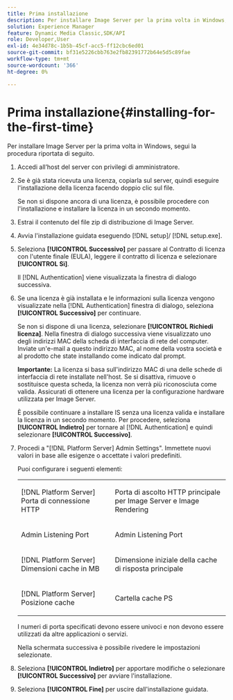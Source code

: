 ```yaml
---
title: Prima installazione
description: Per installare Image Server per la prima volta in Windows, segui la procedura riportata di seguito.
solution: Experience Manager
feature: Dynamic Media Classic,SDK/API
role: Developer,User
exl-id: 4e34d78c-1b5b-45cf-acc5-ff12cbc6ed01
source-git-commit: bf31e5226cbb763e2fb82391772b64e5d5c89fae
workflow-type: tm+mt
source-wordcount: '366'
ht-degree: 0%

---
```


# Prima installazione{#installing-for-the-first-time}

Per installare Image Server per la prima volta in Windows, segui la procedura riportata di seguito.

1. Accedi all’host del server con privilegi di amministratore.
1. Se è già stata ricevuta una licenza, copiarla sul server, quindi eseguire l&#39;installazione della licenza facendo doppio clic sul file.

   Se non si dispone ancora di una licenza, è possibile procedere con l&#39;installazione e installare la licenza in un secondo momento.

1. Estrai il contenuto del file zip di distribuzione di Image Server.
1. Avvia l&#39;installazione guidata eseguendo [!DNL setup]/ [!DNL setup.exe].
1. Seleziona **[!UICONTROL Successivo]** per passare al Contratto di licenza con l&#39;utente finale (EULA), leggere il contratto di licenza e selezionare **[!UICONTROL Sì]**.

   Il [!DNL Authentication] viene visualizzata la finestra di dialogo successiva.
1. Se una licenza è già installata e le informazioni sulla licenza vengono visualizzate nella [!DNL Authentication] finestra di dialogo, seleziona **[!UICONTROL Successivo]** per continuare.

   Se non si dispone di una licenza, selezionare **[!UICONTROL Richiedi licenza]**. Nella finestra di dialogo successiva viene visualizzato uno degli indirizzi MAC della scheda di interfaccia di rete del computer. Inviate un&#39;e-mail a questo indirizzo MAC, al nome della vostra società e al prodotto che state installando come indicato dal prompt.

   **Importante:** La licenza si basa sull&#39;indirizzo MAC di una delle schede di interfaccia di rete installate nell&#39;host. Se si disattiva, rimuove o sostituisce questa scheda, la licenza non verrà più riconosciuta come valida. Assicurati di ottenere una licenza per la configurazione hardware utilizzata per Image Server.

   È possibile continuare a installare IS senza una licenza valida e installare la licenza in un secondo momento. Per procedere, seleziona **[!UICONTROL Indietro]** per tornare al [!DNL Authentication] e quindi selezionare **[!UICONTROL Successivo]**.
1. Procedi a &quot;[!DNL Platform Server] Admin Settings&quot;. Immettete nuovi valori in base alle esigenze o accettate i valori predefiniti.

   Puoi configurare i seguenti elementi:

   <table id="table_AA5D7674BBBE4AD4B373066AEF413FFD"> 
   <tbody> 
   <tr> 
      <td> <p> [!DNL Platform Server] Porta di connessione HTTP </p> </td>
      <td> <p>Porta di ascolto HTTP principale per Image Server e Image Rendering </p> </td>
   </tr> 
   <tr> 
      <td> <p> Admin Listening Port </p> </td>
      <td> <p>Admin Listening Port </p> </td>
   </tr> 
   <tr> 
      <td> <p> [!DNL Platform Server] Dimensioni cache in MB </p> </td>
      <td> <p>Dimensione iniziale della cache di risposta principale </p> </td>
   </tr>
   <tr> 
      <td> <p> [!DNL Platform Server] Posizione cache </p> </td>
      <td> <p>Cartella cache PS </p> </td>
   </tr>
   </tbody>
   </table>

   I numeri di porta specificati devono essere univoci e non devono essere utilizzati da altre applicazioni o servizi.

   Nella schermata successiva è possibile rivedere le impostazioni selezionate.

1. Seleziona **[!UICONTROL Indietro]** per apportare modifiche o selezionare **[!UICONTROL Successivo]** per avviare l&#39;installazione.

1. Seleziona **[!UICONTROL Fine]** per uscire dall&#39;installazione guidata.
